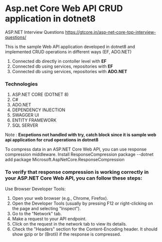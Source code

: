 # Asp.net Core Web API CRUD application in dotnet8

ASP.NET Interview Questions 
https://gtcore.in/asp-net-core-top-interview-questions/

This is the sample Web API application developed in dotnet8 and implemented CRUD operations in different ways
(EF, ADO.NET)

1. Connected db directly in contoller level with **EF**
2. Connected db using services, repositories with **EF**
3. Connected db using services, repositories with **ADO.NET**

### Technologies
1. ASP.NET CORE (DOTNET 8)
2. C#
3. ADO.NET
4. DEPENDENCY INJECTION
5. SWAGGER UI
6. ENTITY FRAMEWORK
7. SQL SERVER


Note : **Excpetions not handled with try, catch block since it is sample web api application for crud operations in dotnet8**


To compress data in an ASP.NET Core Web API, you can use response compression middleware.
Install ResponseCompression package
--dotnet add package Microsoft.AspNetCore.ResponseCompression

### To verify that response compression is working correctly in your ASP.NET Core Web API, you can follow these steps:

Use Browser Developer Tools:
1. Open your web browser (e.g., Chrome, Firefox).
2. Open the Developer Tools (usually by pressing F12 or right-clicking on the page and selecting "Inspect").
3. Go to the "Network" tab.
4. Make a request to your API endpoint.
5. Click on the request in the network tab to view its details.
6. Check the "Headers" section for the Content-Encoding header. It should show gzip or br (Brotli) if the response is compressed.
